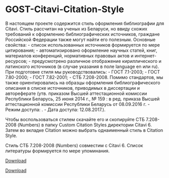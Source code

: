 # GOST-Citavi-Citation-Style
<body>
В настоящем проекте содержится стиль оформления библиографии для Citavi.
Стиль рассчитан на ученых из Беларуси, но ввиду схожих требований к оформлению библиографических источников, граждане Российской Федерации также могут найти его полезным. 
Основные свойства:
- список использованных источников формируется по мере цитирования;
- автоматизировано оформление научных статей, книг, материалов конференций, нормативных правовых актов и интернет-ресурсов;
- предусмотрено различное отображение кириллического и латинского источников (в случае указания в поле language en или ru). 
При подготовке стиля мы руководствовались:
- ГОСТ 7.1-2003;
- ГОСТ 7.80-2000;
- ГОСТ 7.82-2001;
- СТБ 7.208-2008. 
Помимо стандартов, мы также ориентировались на образцы оформления библиографического описания в списке источников, приводимых в диссертации и автореферате (утв. приказом Высшей аттестационной комиссии Республики Беларусь, 25 июня 2014 г., № 159 : в ред. приказа Высшей аттестационной комиссии Республики Беларусь от 08.09.2016 г. - Режим доступа: <http://www.vak.org.by/bibliographicDescription>. - Дата доступа: 12.08.2017.).

Чтобы воспользоваться стилем скачайте его и скопируйте СТБ 7.208-2008 (Numbers) в папку Custom Citation Styles директории Citavi 6.
Затем во вкладке Citation можно выбрать однаименный стиль в Citation Style. 

Стиль СТБ 7.208-2008 (Numbers) совместим с Citavi 6. Список литературы формируется по мере упоминания. 

<a href="docs/STB_7.208-2008_(Numbers).ccs" download>Download</a>

<a class="github-button" href="https://github.com/jatvyag/GOST-Citavi-Citation-Style/archive/master.zip" data-icon="octicon-cloud-download" data-size="large" aria-label="Download jatvyag/GOST-Citavi-Citation-Style on GitHub">Download</a>
<script async defer src="https://buttons.github.io/buttons.js"></script>
</body>
